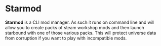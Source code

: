 # Starmod

**Starmod** is a CLI mod manager. As such it runs on command line and will allow you to create packs of steam workshop mods and then launch starbound with one of those various packs. This will protect universe data from corruption if you want to play with incompatible mods.
